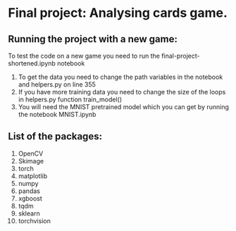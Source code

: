 # Final project: Analysing cards game.




## Running the project with a new game:
To test the code on a new game you need to run the final-project-shortened.ipynb notebook

1. To get the data you need to change the path variables in the notebook and helpers.py on line 355
1. If you have more training data you need to change the size of the loops in helpers.py function train_model()
1. You will need the MNIST pretrained model which you can get by running the notebook MNIST.ipynb

## List of the packages:
1. OpenCV
1. Skimage
1. torch
1. matplotlib
1. numpy
1. pandas
1. xgboost
1. tqdm
1. sklearn
1. torchvision